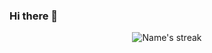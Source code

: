 ### Hi there 👋

<!--
**zaynbsn/zaynbsn** is a ✨ _special_ ✨ repository because its `README.md` (this file) appears on your GitHub profile.

Here are some ideas to get you started:

- 🔭 I’m currently working on ...
- 🌱 I’m currently learning ...
- 👯 I’m looking to collaborate on ...
- 🤔 I’m looking for help with ...
- 💬 Ask me about ...
- 📫 How to reach me: ...
- 😄 Pronouns: ...
- ⚡ Fun fact: ...
-->

<p align="center">
  <img title="" alt="Name's streak" src="https://github-readme-streak-stats.herokuapp.com/?user=zaynbsn&theme=monokai-metallian&hide_border=true&background=ffffff"/>
</p>
